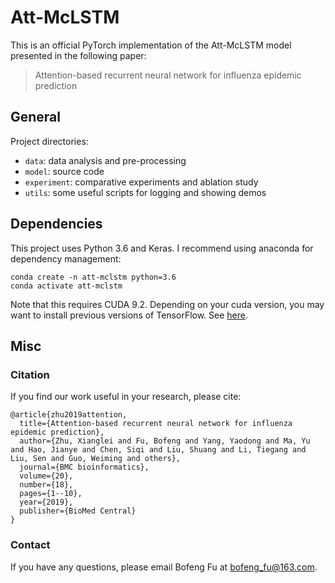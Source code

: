 #  Att-McLSTM

This is an official PyTorch implementation of the Att-McLSTM model presented in the following paper:

>  Attention-based recurrent neural network for influenza epidemic prediction

## General

Project directories:

* `data`: data analysis and pre-processing
* `model`: source code
* `experiment`: comparative experiments and ablation study
* `utils`: some useful scripts for logging and showing demos

## Dependencies

This project uses Python 3.6 and Keras. I recommend using anaconda for dependency management: 

```
conda create -n att-mclstm python=3.6
conda activate att-mclstm
```

Note that this requires CUDA 9.2. Depending on your cuda version, you may want to install previous versions of TensorFlow.  See [here](https://www.tensorflow.org/versions).

## Misc

### Citation

If you find our work useful in your research, please cite:

```
@article{zhu2019attention,
  title={Attention-based recurrent neural network for influenza epidemic prediction},
  author={Zhu, Xianglei and Fu, Bofeng and Yang, Yaodong and Ma, Yu and Hao, Jianye and Chen, Siqi and Liu, Shuang and Li, Tiegang and Liu, Sen and Guo, Weiming and others},
  journal={BMC bioinformatics},
  volume={20},
  number={18},
  pages={1--10},
  year={2019},
  publisher={BioMed Central}
}
```

### Contact

If you have any questions, please email Bofeng Fu at bofeng_fu@163.com.

